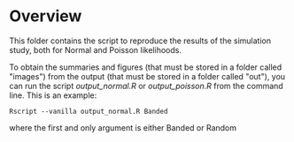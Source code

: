 # Overview
This folder contains the script to reproduce the results of the simulation study, both for Normal and Poisson likelihoods.

To obtain the summaries and figures (that must be stored in a folder called "images") from the output (that must be stored in a folder called "out"), you can run the script _output\_normal.R_ or _output\_poisson.R_ from the command line. This is an example:

`Rscript --vanilla output_normal.R Banded`

where the first and only argument is either Banded or Random
